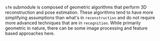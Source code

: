 `sfm` submodule is composed of geometric algorithms that perform 3D reconstruction and pose estimation. These algorithms
tend to have more simplifying assumptions than what's in `reconstruction` and do not require more advanced
techniques that are in `recognition`. While primarily geometric in nature, there can be some image processing
and feature based approaches here.